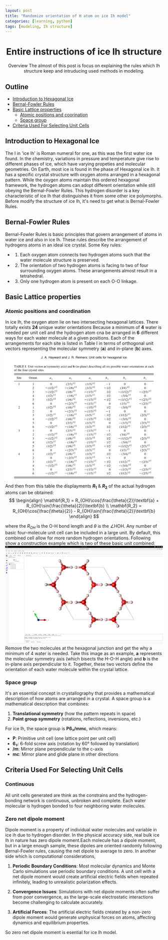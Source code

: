 ```yaml
--- 
layout: post
title: "Randomize orientation of H atom on ice Ih model"
categories: [learning, python]
tags: [modeling, Ih structure]
---
```


<div align ="center">


# Entire instructions of ice Ih structure

Overview
The almost of this post is focus on explaining the rules which Ih structure keep and intruducing used methods in modeling.

</div>

## Outline

- [Introduction to Hexagonal Ice](#introduction-to-hexagonal-ice)
- [Bernal-Fowler Rules](#bernal-fowler-rules)
- [Basic Lattice properties](#basic-lattice-properties)
    - [Atomic positions and coorination](#atomic-positions-and-coordination)
    - [Space group](#space-group)
- [Criteria Used For Selecting Unit Cells](#criteria-used-for-selecting-unit-cells)


## Introduction to Hexagonal Ice

The I in 'ice Ih' is Roman numeral for one, as this was the first water ice found. 
In the chemistry, variations in pressure and temperature give rise to different phases of ice, which have varying propeties and molecular geometries. On Earth, most ice is found in the phase of Hexagonal ice Ih. It has a specific crystal structure with oxygen atoms arranged in a hexagonal pattern. While the oxygen atoms maintain this ordered hexagonal framework, the hydrogen atoms can adopt different orientation while still obeying the Bernal-Fowler Rules. This hydrogen disorder is a key characteristic of ice Ih that distinguishes it from some other ice polymorphs. Before modify the structure of ice Ih, it's need to get what is Bernal-Fowler Rules.

## Bernal-Fowler Rules

Bernal-Fowler Rules is basic principles that govern arrangement of atoms in water ice and also in ice Ih. These rules describe the arrangement of hydrogens atoms in an ideal ice crystal. Some Key rules:
- 1. Each oxygen atom connects two hydrogen atoms such that the water molecule structure is preserved.
- 2. The orientation of two hydrogen atoms is facing to two of four surrounding oxygen atoms. These arrangements almost result in a tetrahedral.
- 3. Only one hydrogen atom is present on each O-O linkage.


## Basic Lattice properties

### Atomic positions and coordination

In ice Ih, the oxygen atom lie on two intersecting hexagonal lattices. There totally exists **24** unique water orientations Because a minimum of **4** water is needed per unit cell and the hydrogen atom cna be arranged in **6** different ways for each water molecule at a given positions. Each of the arrangements for each site is listed in Table I in terms of orthogonal unit vectors representing the molecular symmetry (**a**) and in-plane (**b**) axes.
![Table1](../assets/images/Table1_Secondpost.png)
And then from this table the displayments **$R_1$** & **$R_2$** of the actual hydrogen atoms can be obtained:
$$
\begin{align}
\mathbf{R_1} = R_{OH}\cos{\frac{\theta}{2}}\textbf{a} + R_{OH}\sin{\frac{\theta}{2}}\textbf{b} \\ \mathbf{R_2} = R_{OH}\cos{\frac{\theta}{2}} - R_{OH}\sin{\frac{\theta}{2}}\textbf{b}
\end{align}
$$

where the $R_{OH}$ is the O-H bond length and $\theta$ is the $\angle \text{HOH}$.
Any number of basic four-molecule unit cell can be included in a large unit. By default, this combined cell allow for more random hydrogen orientations. Following show a construction example which is two of these basic unit combined:
![Example](../assets/images/TwoUnitcellsecondpost.png)
Remove the two molecules at the hexagonal junction and get the why a minimum of 4 water is needed. Take this image as an example, **a** represents the molecular symmetry axis (which bisects the H-O-H angle) and **b** is the in-plane axis perpendicular to it. Together, these two vectors define the orientation of each water molecule within the crystal lattice. 


### Space group
It's an essential concept in crystallography that provides a mathematical description of how atoms are arranged in a crystal. A space group is a mathematical description that combines:
1. **Translational symmetry** (how the pattern repeats in space)
2. **Point group symmetry** (rotations, reflections, inversions, etc.)

For ice Ih, the space group is **P6₃/mmc**, which means:
- **P**: Primitive unit cell (one lattice point per unit cell)
- **6₃**: 6-fold screw axis (rotation by 60° followed by translation)
- **/m**: Mirror plane perpendicular to the c-axis
- **mc**: Mirror plane and glide plane in other directions


## Criteria Used For Selecting Unit Cells

### Continuous

All unit cells generated are think as the constrains and the hydrogen-bonding network is continuous, unbroken and complete. Each water molecular is hydrogen bonded to four neighboring water molecules.

### Zero net dipole moment

Dipole moment is a property of individual water molecules and variable in ice ih due to hydrogen disorder. 
In the physical accuracy side, real bulk ice Ih in nature has zero dipole moment.Each molecule has a dipole moment, but in a large enough sample, these dipoles are oriented randomly following Bernal-Fowler rules, causing the net dipole to average to zero.
In another side which is computational considerations,
1. **Periodic Boundary Conditions**: Most molecular dynamics and Monte Carlo simulations use periodic boundary conditions. A unit cell with a net dipole moment would create artificial electric fields when repeated infinitely, leading to unrealistic polarization effects.

2. **Convergence Issues**: Simulations with net dipole moments often suffer from poor convergence, as the large-scale electrostatic interactions become challenging to calculate accurately.

3. **Artificial Forces**: The artificial electric fields created by a non-zero dipole moment would generate unphysical forces on atoms, affecting dynamics and equilibrium properties.

So zero net dipole moment is esential for ice Ih model.

